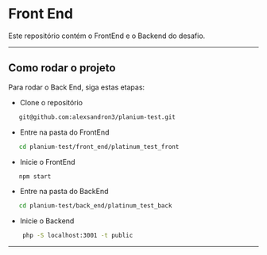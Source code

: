 # Front End


Este repositório contém o FrontEnd e o Backend do desafio.

---
## Como rodar o projeto


Para rodar o Back End, siga estas etapas:

- Clone o repositório

```bash
   git@github.com:alexsandron3/planium-test.git
```

- Entre na pasta do FrontEnd

```bash
   cd planium-test/front_end/platinum_test_front
```

- Inicie o FrontEnd

```bash
   npm start
```


- Entre na pasta do BackEnd

```bash
   cd planium-test/back_end/platinum_test_back
```

- Inicie o Backend

```bash
    php -S localhost:3001 -t public
```


---